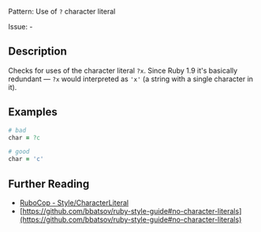 Pattern: Use of `?` character literal

Issue: -

## Description

Checks for uses of the character literal `?x`. Since Ruby 1.9 it's basically redundant — `?x` would interpreted as `'x'` (a string with a single character in it).

## Examples

```ruby
# bad
char = ?c

# good
char = 'c'
```

## Further Reading

* [RuboCop - Style/CharacterLiteral](https://rubocop.readthedocs.io/en/latest/cops_style/#stylecharacterliteral)
* [https://github.com/bbatsov/ruby-style-guide#no-character-literals](https://github.com/bbatsov/ruby-style-guide#no-character-literals)
